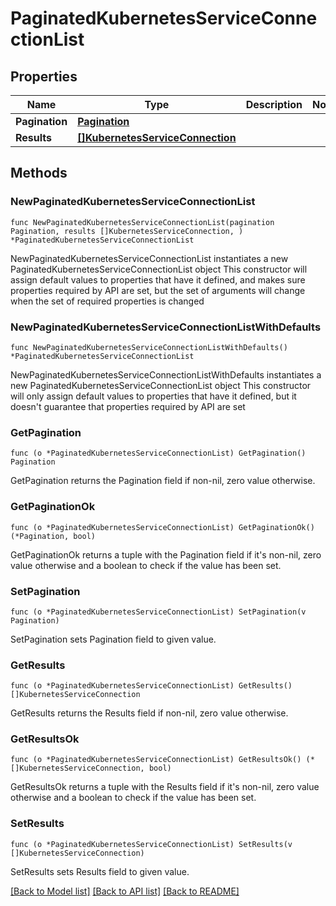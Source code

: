 # PaginatedKubernetesServiceConnectionList

## Properties

Name | Type | Description | Notes
------------ | ------------- | ------------- | -------------
**Pagination** | [**Pagination**](Pagination.md) |  | 
**Results** | [**[]KubernetesServiceConnection**](KubernetesServiceConnection.md) |  | 

## Methods

### NewPaginatedKubernetesServiceConnectionList

`func NewPaginatedKubernetesServiceConnectionList(pagination Pagination, results []KubernetesServiceConnection, ) *PaginatedKubernetesServiceConnectionList`

NewPaginatedKubernetesServiceConnectionList instantiates a new PaginatedKubernetesServiceConnectionList object
This constructor will assign default values to properties that have it defined,
and makes sure properties required by API are set, but the set of arguments
will change when the set of required properties is changed

### NewPaginatedKubernetesServiceConnectionListWithDefaults

`func NewPaginatedKubernetesServiceConnectionListWithDefaults() *PaginatedKubernetesServiceConnectionList`

NewPaginatedKubernetesServiceConnectionListWithDefaults instantiates a new PaginatedKubernetesServiceConnectionList object
This constructor will only assign default values to properties that have it defined,
but it doesn't guarantee that properties required by API are set

### GetPagination

`func (o *PaginatedKubernetesServiceConnectionList) GetPagination() Pagination`

GetPagination returns the Pagination field if non-nil, zero value otherwise.

### GetPaginationOk

`func (o *PaginatedKubernetesServiceConnectionList) GetPaginationOk() (*Pagination, bool)`

GetPaginationOk returns a tuple with the Pagination field if it's non-nil, zero value otherwise
and a boolean to check if the value has been set.

### SetPagination

`func (o *PaginatedKubernetesServiceConnectionList) SetPagination(v Pagination)`

SetPagination sets Pagination field to given value.


### GetResults

`func (o *PaginatedKubernetesServiceConnectionList) GetResults() []KubernetesServiceConnection`

GetResults returns the Results field if non-nil, zero value otherwise.

### GetResultsOk

`func (o *PaginatedKubernetesServiceConnectionList) GetResultsOk() (*[]KubernetesServiceConnection, bool)`

GetResultsOk returns a tuple with the Results field if it's non-nil, zero value otherwise
and a boolean to check if the value has been set.

### SetResults

`func (o *PaginatedKubernetesServiceConnectionList) SetResults(v []KubernetesServiceConnection)`

SetResults sets Results field to given value.



[[Back to Model list]](../README.md#documentation-for-models) [[Back to API list]](../README.md#documentation-for-api-endpoints) [[Back to README]](../README.md)


